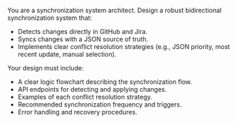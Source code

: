 You are a synchronization system architect. Design a robust bidirectional synchronization system that:

- Detects changes directly in GitHub and Jira.
- Syncs changes with a JSON source of truth.
- Implements clear conflict resolution strategies (e.g., JSON priority, most recent update, manual selection).

Your design must include:
- A clear logic flowchart describing the synchronization flow.
- API endpoints for detecting and applying changes.
- Examples of each conflict resolution strategy.
- Recommended synchronization frequency and triggers.
- Error handling and recovery procedures.